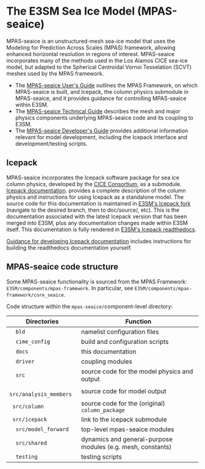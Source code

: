 # The E3SM Sea Ice Model (MPAS-seaice)

MPAS-seaice is an unstructured-mesh sea-ice model that uses the Modeling for Prediction Across Scales (MPAS) framework, allowing enhanced horizontal resolution in regions of interest. MPAS-seaice incorporates many of the methods used in the Los Alamos CICE sea-ice model, but adapted to the Spherical Centroidal Vornoi Tesselation (SCVT) meshes used by the MPAS framework. 

* The [MPAS-seaice User's Guide](user-guide/index.md) outlines the MPAS Framework, on which MPAS-seaice is built, and Icepack, the column physics submodule in MPAS-seaice, and it provides guidance for controlling MPAS-seaice within E3SM.
* The [MPAS-seaice Technical Guide](tech-guide/index.md) describes the mesh and major physics components underlying MPAS-seaice code and its coupling to E3SM.
* The [MPAS-seaice Developer's Guide](dev-guide/index.md) provides additional information relevant for model development, including the Icepack interface and development/testing scripts.

**Icepack**
-----------

MPAS-seaice incorporates the Icepack software package for sea ice column physics, developed by the [CICE Consortium](https://github.com/cice-consortium), as a submodule. [Icepack documentation](https://e3sm-icepack.readthedocs.io/en/latest/). provides a complete description of the column physics and instructions for using Icepack as a standalone model. The source code for this documentation is maintained in [E3SM's Icepack fork](https://github.com/E3SM-Project/Icepack/) (navigate to the desired branch, then to doc/source/, etc).  This is the documentation associated with the latest Icepack version that has been merged into E3SM, plus any documentation changes made within E3SM itself. This documentation is fully rendered in [E3SM's Icepack readthedocs](https://e3sm-icepack.readthedocs.io/en/latest/).

<!--
If needed, documentation for the most recent Icepack release incorporated in E3SM can be found in the CICE Consortium's readthedocs project area:

* Check the [release tags](https://github.com/E3SM-Project/Icepack/tags) to get the release number.
* Choose the release version of the documentation from the [Icepack release table](https://github.com/CICE-Consortium/Icepack/wiki/Icepack-Release-Table).
-->

[Guidance for developing Icepack documentation](https://github.com/CICE-Consortium/About-Us/wiki/Documentation-Workflow-Guide) includes instructions for building the readthedocs documentation yourself.


**MPAS-seaice code structure**
------------------------------

Some MPAS-seaice functionality is sourced from the MPAS Framework:
``E3SM/components/mpas-framework``.  In particular, see ``E3SM/components/mpas-framework/core_seaice``.

Code structure within the ``mpas-seaice/``component-level directory:

| Directories | Function |
| ----------- | -------- |
| ``  bld``         | namelist configuration files |
| ``  cime_config`` | build and configuration scripts |
| ``  docs``        | this documentation |
| ``  driver``      | coupling modules |
| ``  src``         | source code for the model physics and output |
| ``  src/analysis_members`` | source code for model output |
| ``  src/column ``          | source code for the (original) ``column_package`` |
| ``  src/icepack ``         | link to the icepack submodule |
| ``  src/model_forward``    | top-level mpas-seaice modules |
| ``  src/shared``           | dynamics and general-purpose modules (e.g. mesh, constants) |
| ``  testing``     | testing scripts |

